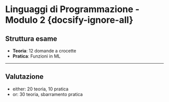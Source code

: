 # Linguaggi di Programmazione - Modulo 2 {docsify-ignore-all}

## Struttura esame

- **Teoria**: 12 domande a crocette
- **Pratica**: Funzioni in ML

---

## Valutazione

- either: 20 teoria, 10 pratica
- or: 30 teoria, sbarramento pratica

